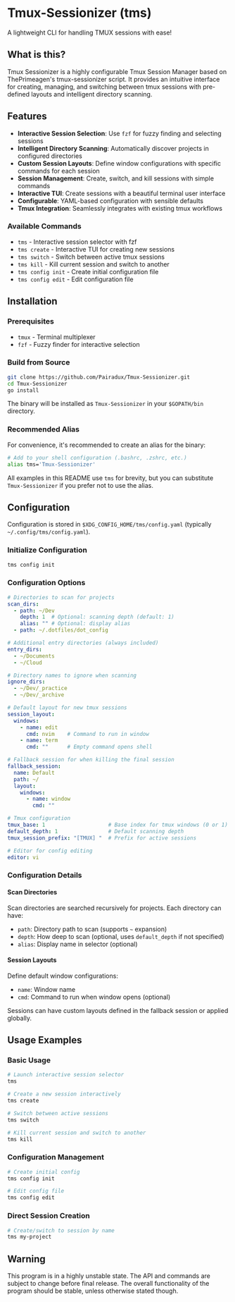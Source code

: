 # Tmux-Sessionizer (tms)

A lightweight CLI for handling TMUX sessions with ease!

## What is this?

Tmux Sessionizer is a highly configurable Tmux Session Manager based on ThePrimeagen's tmux-sessionizer script. It provides an intuitive interface for creating, managing, and switching between tmux sessions with pre-defined layouts and intelligent directory scanning.

## Features

- **Interactive Session Selection**: Use `fzf` for fuzzy finding and selecting sessions
- **Intelligent Directory Scanning**: Automatically discover projects in configured directories  
- **Custom Session Layouts**: Define window configurations with specific commands for each session
- **Session Management**: Create, switch, and kill sessions with simple commands
- **Interactive TUI**: Create sessions with a beautiful terminal user interface
- **Configurable**: YAML-based configuration with sensible defaults
- **Tmux Integration**: Seamlessly integrates with existing tmux workflows

### Available Commands

- `tms` - Interactive session selector with fzf
- `tms create` - Interactive TUI for creating new sessions  
- `tms switch` - Switch between active tmux sessions
- `tms kill` - Kill current session and switch to another
- `tms config init` - Create initial configuration file
- `tms config edit` - Edit configuration file

## Installation

### Prerequisites

- `tmux` - Terminal multiplexer
- `fzf` - Fuzzy finder for interactive selection

### Build from Source

```bash
git clone https://github.com/Pairadux/Tmux-Sessionizer.git
cd Tmux-Sessionizer
go install
```

The binary will be installed as `Tmux-Sessionizer` in your `$GOPATH/bin` directory.

### Recommended Alias

For convenience, it's recommended to create an alias for the binary:

```bash
# Add to your shell configuration (.bashrc, .zshrc, etc.)
alias tms='Tmux-Sessionizer'
```

All examples in this README use `tms` for brevity, but you can substitute `Tmux-Sessionizer` if you prefer not to use the alias.

## Configuration

Configuration is stored in `$XDG_CONFIG_HOME/tms/config.yaml` (typically `~/.config/tms/config.yaml`).

### Initialize Configuration

```bash
tms config init
```

### Configuration Options

```yaml
# Directories to scan for projects
scan_dirs:
  - path: ~/Dev
    depth: 1  # Optional: scanning depth (default: 1)
    alias: "" # Optional: display alias
  - path: ~/.dotfiles/dot_config

# Additional entry directories (always included)
entry_dirs:
  - ~/Documents
  - ~/Cloud

# Directory names to ignore when scanning
ignore_dirs:
  - ~/Dev/_practice
  - ~/Dev/_archive

# Default layout for new tmux sessions
session_layout:
  windows:
    - name: edit
      cmd: nvim    # Command to run in window
    - name: term
      cmd: ""      # Empty command opens shell

# Fallback session for when killing the final session
fallback_session:
  name: Default
  path: ~/
  layout:
    windows:
      - name: window
        cmd: ""

# Tmux configuration
tmux_base: 1                    # Base index for tmux windows (0 or 1)
default_depth: 1                # Default scanning depth
tmux_session_prefix: "[TMUX] "  # Prefix for active sessions

# Editor for config editing
editor: vi
```

### Configuration Details

#### Scan Directories

Scan directories are searched recursively for projects. Each directory can have:
- `path`: Directory path to scan (supports `~` expansion)
- `depth`: How deep to scan (optional, uses `default_depth` if not specified)
- `alias`: Display name in selector (optional)

#### Session Layouts  

Define default window configurations:
- `name`: Window name
- `cmd`: Command to run when window opens (optional)

Sessions can have custom layouts defined in the fallback session or applied globally.

## Usage Examples

### Basic Usage

```bash
# Launch interactive session selector
tms

# Create a new session interactively  
tms create

# Switch between active sessions
tms switch

# Kill current session and switch to another
tms kill
```

### Configuration Management

```bash
# Create initial config
tms config init

# Edit config file
tms config edit
```

### Direct Session Creation

```bash
# Create/switch to session by name
tms my-project
```

## Warning

This program is in a highly unstable state. The API and commands are subject to change before final release. The overall functionality of the program should be stable, unless otherwise stated though.
